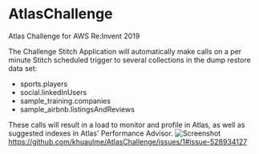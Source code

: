 # AtlasChallenge
Atlas Challenge for AWS Re:Invent 2019

The Challenge Stitch Application will automatically make calls on a per minute Stitch scheduled trigger to several collections in the dump restore data set:

- sports.players
- social.linkedInUsers
- sample_training.companies
- sample_airbnb.listingsAndReviews

These calls will result in a load to monitor and profile in Atlas, as well as suggested indexes in Atlas' Performance Advisor.
![Screenshot](![Screenshot](http://url/to/img.png))
https://github.com/khuaulme/AtlasChallenge/issues/1#issue-528934127
